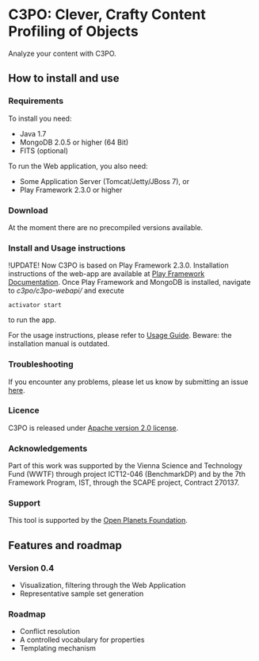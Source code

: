 # C3PO: Clever, Crafty Content Profiling of Objects

Analyze your content with C3PO.

## How to install and use

### Requirements

To install you need:

* Java 1.7
* MongoDB 2.0.5 or higher (64 Bit)
* FITS (optional)

To run the Web application, you also need:

* Some Application Server (Tomcat/Jetty/JBoss 7), or
* Play Framework 2.3.0 or higher

### Download

At the moment there are no precompiled versions available.

### Install and Usage instructions

!UPDATE! Now C3PO is based on Play Framework 2.3.0. Installation instructions of the web-app are available at [Play Framework Documentation](https://www.playframework.com/documentation/2.3.x/Production).
Once Play Framework and MongoDB is installed, navigate to *c3po/c3po-webapi/* and execute
```
activator start
```
to run the app.

For the usage instructions, please refer to [Usage Guide](https://github.com/peshkira/c3po/wiki/Usage-Guide). Beware: the installation manual is outdated.

### Troubleshooting

If you encounter any problems, please let us know by submitting an issue [here](https://github.com/datascience/c3po/issues?state=open).

### Licence

C3PO is released under [Apache version 2.0 license](LICENSE.txt).

### Acknowledgements

Part of this work was supported by the Vienna Science and Technology Fund (WWTF) through project ICT12-046 (BenchmarkDP) and by the 7th Framework Program, IST, through the SCAPE project, Contract 270137.

### Support

This tool is supported by the [Open Planets Foundation](http://www.openplanetsfoundation.org). 

## Features and roadmap

### Version 0.4

* Visualization, filtering through the Web Application
* Representative sample set generation

### Roadmap

* Conflict resolution
* A controlled vocabulary for properties
* Templating mechanism 

